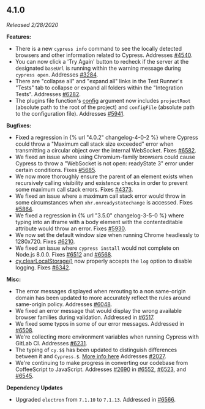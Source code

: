 ## 4.1.0

_Released 2/28/2020_

**Features:**

- There is a new `cypress info` command to see the locally detected browsers and other information related to Cypress. Addresses [#4540](https://github.com/cypress-io/cypress/issues/4540).
- You can now click a 'Try Again' button to recheck if the server at the designated `baseUrl` is running within the warning message during `cypress open`. Addresses [#3284](https://github.com/cypress-io/cypress/issues/3284).
- There are "collapse all" and "expand all" links in the Test Runner's "Tests" tab to collapse or expand all folders within the "Integration Tests". Addresses [#6282](https://github.com/cypress-io/cypress/issues/6282).
- The plugins file function's [config](/api/plugins/configuration-api) argument now includes `projectRoot` (absolute path to the root of the project) and `configFile` (absolute path to the configuration file). Addresses [#5941](https://github.com/cypress-io/cypress/issues/5941).

**Bugfixes:**

- Fixed a regression in {% url "4.0.2" changelog-4-0-2 %} where Cypress could throw a "Maximum call stack size exceeded" error when transmitting a circular object over the internal WebSocket. Fixes [#6582](https://github.com/cypress-io/cypress/issues/6582).
- We fixed an issue where using Chromium-family browsers could cause Cypress to throw a "WebSocket is not open: readyState 3" error under certain conditions. Fixes [#5685](https://github.com/cypress-io/cypress/issues/5685).
- We now more thoroughly ensure the parent of an element exists when recursively calling visibility and existence checks in order to prevent some maximum call stack errors. Fixes [#4373](https://github.com/cypress-io/cypress/issues/4373).
- We fixed an issue where a maximum call stack error would throw in some circumstances when `xhr.onreadystatechange` is accessed. Fixes [#5864](https://github.com/cypress-io/cypress/issues/5864).
- We fixed a regression in {% url "3.5.0" changelog-3-5-0 %} where typing into an iframe with a body element with the contenteditable attribute would throw an error. Fixes [#5930](https://github.com/cypress-io/cypress/issues/5930).
- We now set the default window size when running Chrome headlessly to 1280x720. Fixes [#6210](https://github.com/cypress-io/cypress/issues/6210).
- We fixed an issue where `cypress install` would not complete on Node.js 8.0.0. Fixes [#6512](https://github.com/cypress-io/cypress/issues/6512) and [#6568](https://github.com/cypress-io/cypress/issues/6568).
- [cy.clearLocalStorage()](/api/commands/clearlocalstorage) now properly accepts the `log` option to disable logging. Fixes [#6342](https://github.com/cypress-io/cypress/issues/6342).

**Misc:**

- The error messages displayed when rerouting to a non same-origin domain has been updated to more accurately reflect the rules around same-origin policy. Addresses [#6048](https://github.com/cypress-io/cypress/issues/6048).
- We fixed an error message that would display the wrong available browser families during validation. Addressed in [#6517](https://github.com/cypress-io/cypress/pull/6517).
- We fixed some typos in some of our error messages. Addressed in [#6508](https://github.com/cypress-io/cypress/pull/6508).
- We're collecting more environment variables when running Cypress with GitLab CI. Addresses [#6231](https://github.com/cypress-io/cypress/issues/6231).
- The typing of `cy.$$` has been updated to distinguish differences between it and `Cypress.$`. [More info here](/api/utilities/$#Cypress-vs-cy) Addresses [#2027](https://github.com/cypress-io/cypress/issues/2027).
- We're continuing to make progress in converting our codebase from CoffeeScript to JavaScript. Addresses [#2690](https://github.com/cypress-io/cypress/issues/2690) in [#6552](https://github.com/cypress-io/cypress/pull/6552), [#6523](https://github.com/cypress-io/cypress/pull/6523), and [#6545](https://github.com/cypress-io/cypress/pull/6545).

**Dependency Updates**

- Upgraded `electron` from `7.1.10` to `7.1.13`. Addressed in [#6566](https://github.com/cypress-io/cypress/pull/6566).
